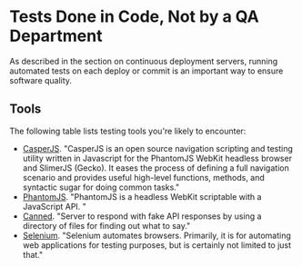 # Tests Done in Code, Not by a QA Department

<span class="drop fa fa-thumbs-o-up fa-5x pull-left fa-border"></span>

As described in the section on continuous deployment servers, running automated tests on each deploy or commit is an important way to ensure software quality.

## Tools

The following table lists testing tools you're likely to encounter:

* [CasperJS](http://casperjs.org/).  "CasperJS is an open source navigation scripting and testing utility written in Javascript for the PhantomJS WebKit headless browser and SlimerJS (Gecko). It eases the process of defining a full navigation scenario and provides useful high-level functions, methods, and syntactic sugar for doing common tasks."
* [PhantomJS](http://phantomjs.org/). "PhantomJS is a headless WebKit scriptable with a JavaScript API. "
* [Canned](https://github.com/sideshowcoder/canned). "Server to respond with fake API responses by using a directory of files for finding out what to say."
* [Selenium](http://www.seleniumhq.org). "Selenium automates browsers. Primarily, it is for automating web applications for testing purposes, but is certainly not limited to just that."
